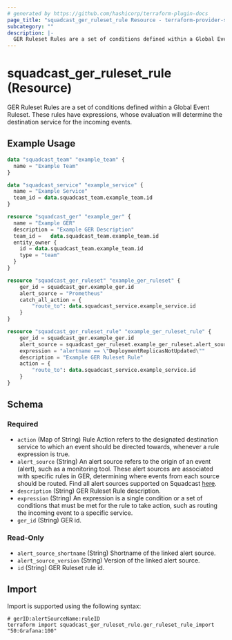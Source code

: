 ```yaml
---
# generated by https://github.com/hashicorp/terraform-plugin-docs
page_title: "squadcast_ger_ruleset_rule Resource - terraform-provider-squadcast"
subcategory: ""
description: |-
  GER Ruleset Rules are a set of conditions defined within a Global Event Ruleset. These rules have expressions, whose evaluation will determine the destination service for the incoming events.
---
```


# squadcast_ger_ruleset_rule (Resource)

GER Ruleset Rules are a set of conditions defined within a Global Event Ruleset. These rules have expressions, whose evaluation will determine the destination service for the incoming events.

## Example Usage

```terraform
data "squadcast_team" "example_team" {
  name = "Example Team"
}

data "squadcast_service" "example_service" {
  name = "Example Service"
  team_id = data.squadcast_team.example_team.id
}

resource "squadcast_ger" "example_ger" {
  name = "Example GER"
  description = "Example GER Description"
  team_id =   data.squadcast_team.example_team.id
  entity_owner {
    id = data.squadcast_team.example_team.id
    type = "team"
  }
}

resource "squadcast_ger_ruleset" "example_ger_ruleset" {
    ger_id = squadcast_ger.example_ger.id
    alert_source = "Prometheus"
    catch_all_action = {
        "route_to": data.squadcast_service.example_service.id
    }
}

resource "squadcast_ger_ruleset_rule" "example_ger_ruleset_rule" {
    ger_id = squadcast_ger.example_ger.id
    alert_source = squadcast_ger_ruleset.example_ger_ruleset.alert_source
    expression = "alertname == \"DeploymentReplicasNotUpdated\""
    description = "Example GER Ruleset Rule"
    action = {
        "route_to": data.squadcast_service.example_service.id
    }
}
```

<!-- schema generated by tfplugindocs -->
## Schema

### Required

- `action` (Map of String) Rule Action refers to the designated destination service to which an event should be directed towards, whenever a rule expression is true.
- `alert_source` (String) An alert source refers to the origin of an event (alert), such as a monitoring tool. These alert sources are associated with specific rules in GER, determining where events from each source should be routed. Find all alert sources supported on Squadcast [here](https://www.squadcast.com/integrations).
- `description` (String) GER Ruleset Rule description.
- `expression` (String) An expression is a single condition or a set of conditions that must be met for the rule to take action, such as routing the incoming event to a specific service.
- `ger_id` (String) GER id.

### Read-Only

- `alert_source_shortname` (String) Shortname of the linked alert source.
- `alert_source_version` (String) Version of the linked alert source.
- `id` (String) GER Ruleset rule id.

## Import

Import is supported using the following syntax:

```shell
# gerID:alertSourceName:ruleID
terraform import squadcast_ger_ruleset_rule.ger_ruleset_rule_import "50:Grafana:100"
```
